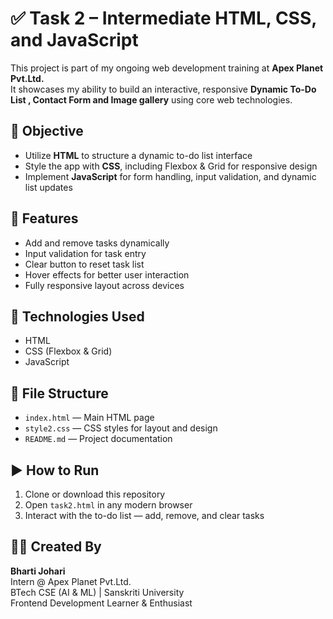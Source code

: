# ✅ Task 2 – Intermediate HTML, CSS, and JavaScript

This project is part of my ongoing web development training at **Apex Planet Pvt.Ltd.**  
It showcases my ability to build an interactive, responsive **Dynamic To-Do List , Contact Form and Image gallery** using core web technologies.

## 🎯 Objective
- Utilize **HTML** to structure a dynamic to-do list interface
- Style the app with **CSS**, including Flexbox & Grid for responsive design
- Implement **JavaScript** for form handling, input validation, and dynamic list updates

## 🧩 Features
- Add and remove tasks dynamically
- Input validation for task entry
- Clear button to reset task list
- Hover effects for better user interaction
- Fully responsive layout across devices

## 🔧 Technologies Used
- HTML
- CSS (Flexbox & Grid)
- JavaScript

## 📂 File Structure
- `index.html` — Main HTML page
- `style2.css` — CSS styles for layout and design
- `README.md` — Project documentation

## ▶️ How to Run
1. Clone or download this repository
2. Open `task2.html` in any modern browser
3. Interact with the to-do list — add, remove, and clear tasks

## 👩‍💻 Created By
**Bharti Johari**  
Intern @ Apex Planet Pvt.Ltd.  
BTech CSE (AI & ML) | Sanskriti University  
Frontend Development Learner & Enthusiast  
